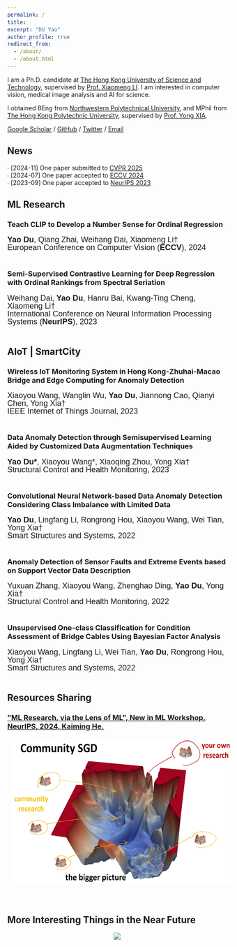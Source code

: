 ```yaml
---
permalink: /
title: 
excerpt: "DU Yao"
author_profile: true
redirect_from: 
  - /about/
  - /about.html
---
```


I am a Ph.D. candidate at [The Hong Kong University of Science and Technology](https://hkust.edu.hk/), supervised by [Prof. Xiaomeng LI](https://xmengli.github.io/). I am interested in computer vision, medical image analysis and AI for science.

I obtained BEng from [Northwestern Polytechnical University](https://en.nwpu.edu.cn/), and MPhil from [The Hong Kong Polytechnic University](https://www.polyu.edu.hk/), supervised by [Prof. Yong XIA](https://www.polyu.edu.hk/cee/~ceyxia/).

[Google Scholar](https://scholar.google.com.hk/citations?user=8krbrWsAAAAJ&hl=zh-CN) / [GitHub](https://github.com/duyao-art) / [Twitter](https://twitter.com/yao53513502) / [Email](mailto:ydubf@connect.ust.hk)


News
-----
∙ [2024-11] One paper submitted to [CVPR 2025](https://cvpr.thecvf.com/Conferences/2025)<br />
∙ [2024-07] One paper accepted to [ECCV 2024](https://eccv.ecva.net)<br />
∙ [2023-09] One paper accepted to [NeurIPS 2023](https://eccv.ecva.net)<br />


ML Research
-----

### Teach CLIP to Develop a Number Sense for Ordinal Regression
<p style="line-height:1.0; font-family: 'Microsoft YaHei', sans-serif;">
<font size="4">
<strong>Yao Du</strong>, Qiang Zhai, Weihang Dai, Xiaomeng Li†<br />
European Conference on Computer Vision  (<strong>ECCV</strong>), 2024<br />
<br />
</font>
</p>

### Semi-Supervised Contrastive Learning for Deep Regression with Ordinal Rankings from Spectral Seriation
<p style="line-height:1.0; font-family: 'Microsoft YaHei', sans-serif;">
<font size="4">
Weihang Dai, <strong>Yao Du</strong>, Hanru Bai, Kwang-Ting Cheng, Xiaomeng Li†<br />
International Conference on Neural Information Processing Systems (<strong>NeurIPS</strong>), 2023<br />
<br />
</font>
</p>




AIoT | SmartCity
-----

### Wireless IoT Monitoring System in Hong Kong-Zhuhai-Macao Bridge and Edge Computing for Anomaly Detection
<p style="line-height:1.0; font-family: 'Microsoft YaHei', sans-serif;">
<font size="4">
Xiaoyou Wang, Wanglin Wu, <strong>Yao Du</strong>, Jiannong Cao, Qianyi Chen, Yong Xia†<br />
IEEE Internet of Things Journal, 2023<br />
<br />
</font>
</p>

### Data Anomaly Detection through Semisupervised Learning Aided by Customized Data Augmentation Techniques
<p style="line-height:1.0; font-family: 'Microsoft YaHei', sans-serif;">
<font size="4">
<strong>Yao Du*</strong>, Xiaoyou Wang*, Xiaoqing Zhou, Yong Xia†<br />
Structural Control and Health Monitoring, 2023<br />
<br />
</font>
</p>

### Convolutional Neural Network-based Data Anomaly Detection Considering Class Imbalance with Limited Data
<p style="line-height:1.0; font-family: 'Microsoft YaHei', sans-serif;">
<font size="4">
<strong>Yao Du</strong>, Lingfang Li, Rongrong Hou, Xiaoyou Wang, Wei Tian, Yong Xia†<br />
Smart Structures and Systems, 2022<br />
<br />
</font>
</p>

### Anomaly Detection of Sensor Faults and Extreme Events based on Support Vector Data Description
<p style="line-height:1.0; font-family: 'Microsoft YaHei', sans-serif;">
<font size="4">
Yuxuan Zhang, Xiaoyou Wang, Zhenghao Ding, <strong>Yao Du</strong>, Yong Xia†<br />
Structural Control and Health Monitoring, 2022<br />
<br />
</font>
</p>

### Unsupervised One-class Classification for Condition Assessment of Bridge Cables Using Bayesian Factor Analysis
<p style="line-height:1.0; font-family: 'Microsoft YaHei', sans-serif;">
<font size="4">
Xiaoyou Wang, Lingfang Li, Wei Tian, <strong>Yao Du</strong>, Rongrong Hou, Yong Xia†<br />
Smart Structures and Systems, 2022<br />
<br />
</font>
</p>

Resources Sharing
-----

### ["ML Research, via the Lens of ML", New in ML Workshop, NeurIPS, 2024, Kaiming He.](https://people.csail.mit.edu/kaiming/neurips2024workshop/neurips2024_newinml_kaiming.pdf)
<img style="float:center; margin:5px 10px" src="../images/researchSGD.png" width="600" height="330">
<p style="line-height:1.0; font-family: 'Microsoft YaHei', sans-serif;">
<font size="4">
<br />
</font>
</p>

More Interesting Things in the Near Future
-----


<div align="center"> <a href='https://mapmyvisitors.com/web/1bvj8'  title='Visit tracker'><img src='https://mapmyvisitors.com/map.png?cl=d8d5e0&w=350&t=tt&d=XEcyH9e1QZFMco1HsD_izASEyJSFdpOMrQKw8pEyEhk&co=2288d1&ct=190303'/></a>
